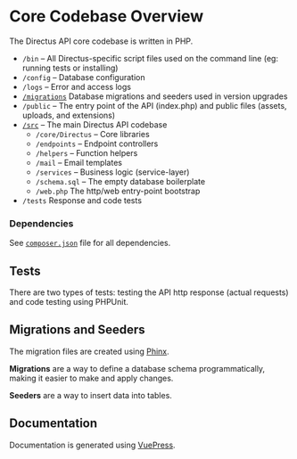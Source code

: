 # Core Codebase Overview

The Directus API core codebase is written in PHP.

* `/bin` – All Directus-specific script files used on the command line (eg: running tests or installing)
* `/config` – Database configuration
* `/logs` – Error and access logs
* [`/migrations`](#migrations-and-seeders) Database migrations and seeders used in version upgrades
* `/public` – The entry point of the API (index.php) and public files (assets, uploads, and extensions)
* [`/src`](#core) – The main Directus API codebase
  * `/core/Directus` – Core libraries
  * `/endpoints` – Endpoint controllers
  * `/helpers` – Function helpers
  * `/mail` – Email templates
  * `/services` – Business logic (service-layer)
  * `/schema.sql` – The empty database boilerplate
  * `/web.php` The http/web entry-point bootstrap
* `/tests` Response and code tests

### Dependencies

See [`composer.json`](https://github.com/directus/api/blob/master/composer.json) file for all dependencies.

## Tests

There are two types of tests: testing the API http response (actual requests) and code testing using PHPUnit.

## Migrations and Seeders

The migration files are created using [Phinx](https://phinx.org).

**Migrations** are a way to define a database schema programmatically, making it easier to make and apply changes.

**Seeders** are a way to insert data into tables.

## Documentation

Documentation is generated using [VuePress](https://vuepress.vuejs.org).